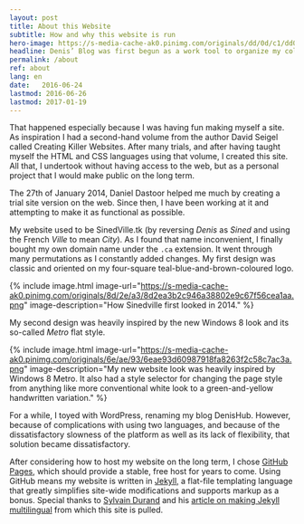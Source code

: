 ```yaml
---
layout: post
title: About this Website
subtitle: How and why this website is run
hero-image: https://s-media-cache-ak0.pinimg.com/originals/dd/0d/c1/dd0dc1a7d9aefb9b09d5849afe3d6735.jpg
headline: Denis’ Blog was first begun as a work tool to organize my collection of musical compositions. That goal having been met, I rapidly added to the original idea.
permalink: /about
ref: about
lang: en
date:   2016-06-24
lastmod: 2016-06-26
lastmod: 2017-01-19
---
```

That happened especially because I was having fun making myself a site. As inspiration I had a second-hand volume from the author David Seigel called Creating Killer Websites. After many trials, and after having taught myself the HTML and CSS languages using that volume, I created this site. All that, I undertook without having access to the web, but as a personal project that I would make public on the long term.

The 27th of January 2014, Daniel Dastoor helped me much by creating a trial site version on the web. Since then, I have been working at it and attempting to make it as functional as possible.

My website used to be SinedVille.tk (by reversing *Denis* as *Sined* and using the French *Ville* to mean *City*). As I found that name inconvenient, I finally bought my own domain name under the <code>.ca</code> extension. It went through many permutations as I constantly added changes. My first design was classic and oriented on my four-square teal-blue-and-brown-coloured logo.

{% include image.html image-url="https://s-media-cache-ak0.pinimg.com/originals/8d/2e/a3/8d2ea3b2c946a38802e9c67f56cea1aa.png" image-description="How Sinedville first looked in 2014." %}

My second design was heavily inspired by the new Windows 8 look and its so-called *Metro* flat style.

{% include image.html image-url="https://s-media-cache-ak0.pinimg.com/originals/6e/ae/93/6eae93d60987918fa8263f2c58c7ac3a.png" image-description="My new website look was heavily inspired by Windows 8 Metro. It also had a style selector for changing the page style from anything like more conventional white look to a green-and-yellow handwritten variation." %}

For a while, I toyed with WordPress, renaming my blog DenisHub. However, because of complications with using two languages, and because of the dissatisfactory slowness of the platform as well as its lack of flexibility, that solution became dissatisfactory.

After considering how to host my website on the long term, I chose <a href="https://pages.github.com/" target="_new">GitHub Pages</a>, which should provide a stable, free host for years to come. Using GitHub means my website is written in <a href="http://jekyllrb.com/" target="_new">Jekyll,</a> a flat-file templating language that greatly simplifies site-wide modifications and supports markup as a bonus. Special thanks to <a href="https://github.com/sylvaindurand/jekyll-multilingual" target="_new">Sylvain Durand</a> and his <a href="https://www.sylvaindurand.org/making-jekyll-multilingual/" target="_new">article on making Jekyll multilingual</a> from which this site is pulled.
